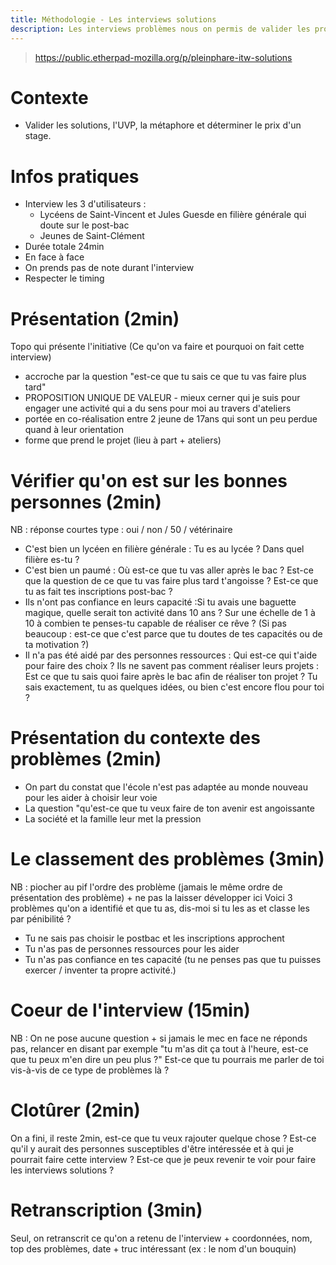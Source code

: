 ```yaml
---
title: Méthodologie - Les interviews solutions
description: Les interviews problèmes nous on permis de valider les problèmes que les jeunes rencontrés réellement (cf - Méthodologie - Les interviews problèmes) à partir de ça, nous avons fabriqué des solutions constituant le contenu de notre projet.Les interviews solutions nous permettent de valider qu'on est pas à côté de la plaque, que les solutions qu'on propose répoondent bien à des problèmes, vérifier la proposition unique de valeur, la métaphore et le prix.
---
```


> https://public.etherpad-mozilla.org/p/pleinphare-itw-solutions

# Contexte 
- Valider les solutions, l'UVP, la métaphore et déterminer le prix d'un stage.

# Infos pratiques
- Interview les 3 d'utilisateurs :
  - Lycéens de Saint-Vincent et Jules Guesde en filière générale qui doute sur le post-bac
  - Jeunes de Saint-Clément
- Durée totale 24min
- En face à face
- On prends pas de note durant l'interview
- Respecter le timing

# Présentation (2min)
Topo qui présente l'initiative (Ce qu'on va faire et pourquoi on fait cette interview)
- accroche par la question "est-ce que tu sais ce que tu vas faire plus tard"
- PROPOSITION UNIQUE DE VALEUR - mieux cerner qui je suis pour engager une activité qui a du sens pour moi au travers d'ateliers
- portée en co-réalisation entre 2 jeune de 17ans qui sont un peu perdue quand à leur orientation 
- forme que prend le projet (lieu à part + ateliers)

# Vérifier qu'on est sur les bonnes personnes (2min)
NB : réponse courtes type : oui / non / 50 / vétérinaire
- C'est bien un lycéen en filière générale : Tu es au lycée ? Dans quel filière es-tu ? 
- C'est bien un paumé : Où est-ce que tu vas aller après le bac ? Est-ce que la question de ce que tu vas faire plus tard t'angoisse ? Est-ce que tu as fait tes inscriptions post-bac ?
- Ils n'ont pas confiance en leurs capacité :Si tu avais une baguette magique, quelle serait ton activité dans 10 ans ? Sur une échelle de 1 à 10 à combien te penses-tu  capable de réaliser ce rêve ? (Si pas beaucoup : est-ce que c'est parce que tu doutes de tes capacités ou de ta motivation ?)
- Il n'a pas été aidé par des personnes ressources : Qui est-ce qui t'aide pour faire des choix ?
Ils ne savent pas comment réaliser leurs projets : Est ce que tu sais quoi faire après le bac afin de réaliser ton projet ? Tu sais exactement, tu as quelques idées, ou bien c'est encore flou pour toi ?
# Présentation du contexte des problèmes (2min)
- On part du constat que l'école n'est pas adaptée au monde nouveau pour les aider à choisir leur voie
- La question "qu'est-ce que tu veux faire de ton avenir est angoissante
- La société et la famille leur met la pression

# Le classement des problèmes (3min)
NB : piocher au pif l'ordre des problème (jamais le même ordre de présentation des problème)  + ne pas la laisser développer ici
Voici 3 problèmes qu'on a identifié et que tu as, dis-moi si tu les as et classe les par pénibilité ?
- Tu ne sais pas choisir le postbac et les inscriptions approchent
- Tu n'as pas de personnes ressources pour les aider
- Tu n'as pas confiance en tes capacité (tu ne penses pas que tu puisses exercer / inventer ta propre activité.) 

 # Coeur de l'interview (15min)
NB : On ne pose aucune question + si jamais le mec en face ne réponds pas, relancer en disant par exemple "tu m'as dit ça tout à l'heure, est-ce que tu peux m'en dire un peu plus ?"
Est-ce que tu pourrais me parler de toi vis-à-vis de ce type de problèmes là ?

# Clotûrer (2min)
On a fini, il reste 2min, est-ce que tu veux rajouter quelque chose ? 
Est-ce qu'il y aurait des personnes susceptibles d'être intéressée et à qui je pourrait faire cette interview ?
Est-ce que je peux revenir te voir pour faire les interviews solutions ?

# Retranscription (3min)
Seul, on retranscrit ce qu'on a retenu de l'interview + coordonnées, nom, top des problèmes, date + truc intéressant (ex : le nom d'un bouquin)
